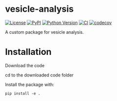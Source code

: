 # vesicle-analysis

[![License](https://img.shields.io/pypi/l/vesicle-analysis.svg?color=green)](https://github.com/loicsauteur/vesicle-analysis/raw/main/LICENSE)
[![PyPI](https://img.shields.io/pypi/v/vesicle-analysis.svg?color=green)](https://pypi.org/project/vesicle-analysis)
[![Python Version](https://img.shields.io/pypi/pyversions/vesicle-analysis.svg?color=green)](https://python.org)
[![CI](https://github.com/loicsauteur/vesicle-analysis/actions/workflows/ci.yml/badge.svg)](https://github.com/loicsauteur/vesicle-analysis/actions/workflows/ci.yml)
[![codecov](https://codecov.io/gh/loicsauteur/vesicle-analysis/branch/main/graph/badge.svg)](https://codecov.io/gh/loicsauteur/vesicle-analysis)

A custom package for vesicle analysis.

# Installation

Download the code

cd to the downloaded code folder

Install the package with:

`pip install -e .`